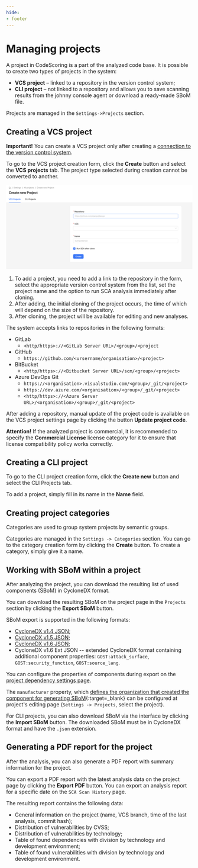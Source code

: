 ```yaml
---
hide:
- footer
---
```


# Managing projects

A project in CodeScoring is a part of the analyzed code base. It is possible to create two types of projects in the system:

- **VCS project** – linked to a repository in the version control system;
- **CLI project** – not linked to a repository and allows you to save scanning results from the johnny console agent or download a ready-made SBoM file.

Projects are managed in the `Settings->Projects` section.

## Creating a VCS project

**Important!** You can create a VCS project only after creating a [connection to the version control system](/on-premise/how-to/vcs-git.en).

To go to the VCS project creation form, click the **Create** button and select the **VCS projects** tab. The project type selected during creation cannot be converted to another.

![VCS Project](/assets/img/vcs-project-en.png)

1. To add a project, you need to add a link to the repository in the form, select the appropriate version control system from the list, set the project name and the option to run SCA analysis immediately after cloning.
2. After adding, the initial cloning of the project occurs, the time of which will depend on the size of the repository.
3. After cloning, the project will be available for editing and new analyses.

The system accepts links to repositories in the following formats:

- GitLab
    + `<http/https>://<GitLab Server URL>/<group>/<project`
- GitHub
    + `https://github.com/<ursername/organisation>/<project>`
- BitBucket
    + `<http/https>://<Bitbucket Server URL>/scm/<group>/<project>`
- Azure DevOps Git
    + `https://<organisation>.visualstudio.com/<group>/_git/<project>`
    + `https://dev.azure.com/<organisation>/<group>/_git/<project>`
    + `<http/https>://<Azure Server URL>/<organisation>/<group>/_git/<project>`

After adding a repository, manual update of the project code is available on the VCS project settings page by clicking the button **Update project code**.

**Attention!** If the analyzed project is commercial, it is recommended to specify the **Commercial License** license category for it to ensure that license compatibility policy works correctly.

## Creating a CLI project

To go to the CLI project creation form, click the **Create new** button and select the CLI Projects tab.

To add a project, simply fill in its name in the **Name** field.

## Creating project categories

Categories are used to group system projects by semantic groups.

Categories are managed in the `Settings -> Categories` section. You can go to the category creation form by clicking the **Create** button. To create a category, simply give it a name.

## Working with SBoM within a project

After analyzing the project, you can download the resulting list of used components (SBoM) in CycloneDX format.

You can download the resulting SBoM on the project page in the `Projects` section by clicking the **Export SBoM** button.

SBoM export is supported in the following formats:

- [CycloneDX v1.4 JSON](https://cyclonedx.org/docs/1.4/json/);
- [CycloneDX v1.5 JSON](https://cyclonedx.org/docs/1.5/json/);
- [CycloneDX v1.6 JSON](https://cyclonedx.org/docs/1.6/json/);
- CycloneDX v1.6 Ext JSON -- extended CycloneDX format containing additional component properties: `GOST:attack_surface`, `GOST:security_function`, `GOST:source_lang`.

You can configure the properties of components during export on the [project dependency settings page](/sca/export-results.en/#bom-settings).

The `manufacturer` property, which [defines the organization that created the component for generating SBoM](https://cyclonedx.org/docs/1.6/json/#metadata_component_manufacturer){:target=_blank} can be configured at project's editing page (`Settings -> Projects`, select the project).

For CLI projects, you can also download SBoM via the interface by clicking the **Import SBoM** button. The downloaded SBoM must be in CycloneDX format and have the `.json` extension.

## Generating a PDF report for the project

After the analysis, you can also generate a PDF report with summary information for the project.

You can export a PDF report with the latest analysis data on the project page by clicking the **Export PDF** button. You can export an analysis report for a specific date on the `SCA Scan History` page.

The resulting report contains the following data:

- General information on the project (name, VCS branch, time of the last analysis, commit hash);
- Distribution of vulnerabilities by CVSS;
- Distribution of vulnerabilities by technology;
- Table of found dependencies with division by technology and development environment;
- Table of found vulnerabilities with division by technology and development environment.